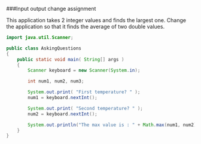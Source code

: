 <!--djw:done-->
<!--ajh:done-->
###Input output change assignment

This application takes 2 integer values and finds the largest one. Change the application so that it finds the average of two double values.

```java
import java.util.Scanner;

public class AskingQuestions
{
	public static void main( String[] args )
	{
		Scanner keyboard = new Scanner(System.in);

		int num1, num2, num3;

		System.out.print( "First temperature? " );
		num1 = keyboard.nextInt();

		System.out.print( "Second temperature? " );
		num2 = keyboard.nextInt();

        System.out.println("The max value is : " + Math.max(num1, num2));
    }
}
```


